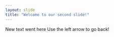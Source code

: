 ```yaml
---
layout: slide
title: "Welcome to our second slide!"
---
```

New text went here
Use the left arrow to go back!
